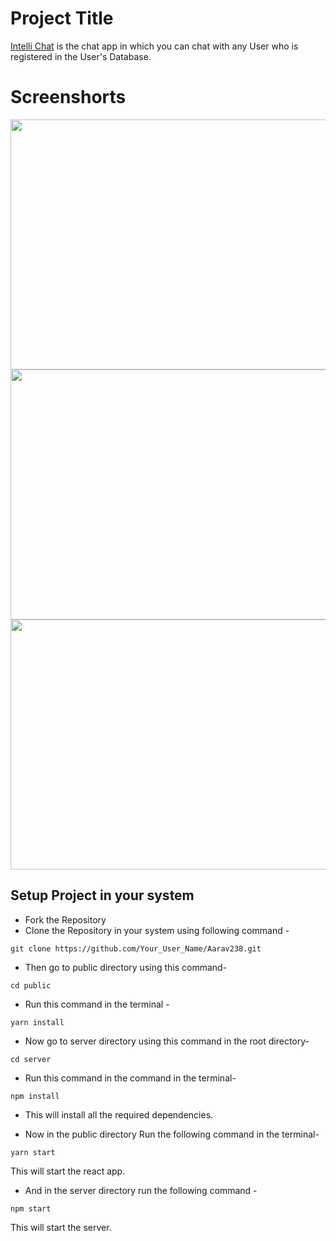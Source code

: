 
# Project Title
[Intelli Chat](https://buzz-chat-app.netlify.app) is the chat app in which you can chat with any User who is registered in the User's Database.
# Screenshorts

<p>
 <img align="center" width="900" height="400" src="https://imgur.com/aUIV5la.jpg">
<img align="center"  width="900" height="400" src="https://imgur.com/rSwshhZ.jpg">
<img align="center"  width="900" height="400" src="https://imgur.com/OQZyOId.jpg">

</p>








## Setup Project in your system

- Fork the Repository
- Clone the Repository in your system using following command -
```
git clone https://github.com/Your_User_Name/Aarav238.git
```
- Then go to public directory using this command-
```
cd public
```
- Run this command in the terminal -
```
yarn install
```
- Now go to server directory using this command in the root directory-
```
cd server
```
- Run this command in the command in the terminal-
```
npm install
```
- This will install all the required dependencies.

- Now in the public directory Run the following command in the terminal-

```
yarn start
```
This will start the react app.
- And in the server directory run the following command -
```
npm start
```
This will start the server.





